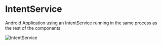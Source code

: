 IntentService
=============

Android Application using an IntentService running in the same process as the rest of the components.

![IntentService](http://josejuansanchez.org/blogimages/android_intentservice.png)
